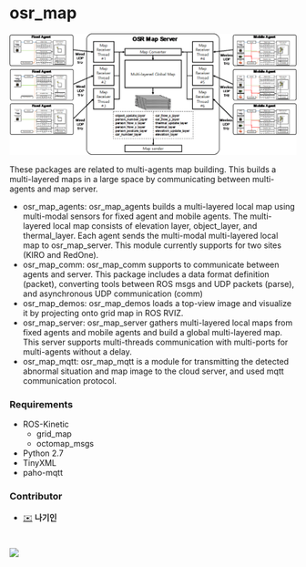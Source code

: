 # osr_map

![OsrMapArch](./osr_map_architecture.png)

These packages are related to multi-agents map building. This builds a multi-layered maps in a large space by communicating between multi-agents and map server.

- osr_map_agents: osr_map_agents builds a multi-layered local map using multi-modal sensors for fixed agent and mobile agents. The multi-layered local map consists of elevation layer, object_layer, and thermal_layer. Each agent sends the multi-modal multi-layered local map to osr_map_server. This module currently supports for two sites (KIRO and RedOne). 
- osr_map_comm: osr_map_comm supports to communicate between agents and server. This package includes a data format definition (packet), converting tools between ROS msgs and UDP packets (parse), and asynchronous UDP communication (comm)
- osr_map_demos: osr_map_demos loads a top-view image and visualize it by projecting onto grid map in ROS RVIZ. 
- osr_map_server: osr_map_server gathers multi-layered local maps from fixed agents and mobile agents and build a global multi-layered map. This server supports multi-threads communication with multi-ports for multi-agents without a delay. 
- osr_map_mqtt: osr_map_mqtt is a module for transmitting the detected abnormal situation and map image to the cloud server, and used mqtt communication protocol.

### Requirements
- ROS-Kinetic
  - grid_map
  - octomap_msgs
- Python 2.7
- TinyXML
- paho-mqtt

### Contributor
* [✉️](mailto:kina4147@etri.re.kr) __나기인__
#
![](https://www.etri.re.kr/images/kor/sub5/signature08.png)
